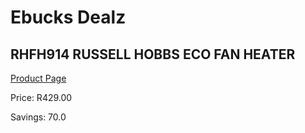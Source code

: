 
# Ebucks Dealz
## RHFH914 RUSSELL HOBBS ECO FAN HEATER
[Product Page](https://www.ebucks.com/web/shop/productSelected.do?prodId=1155260517&catId=704982758)

Price: R429.00

Savings: 70.0


	